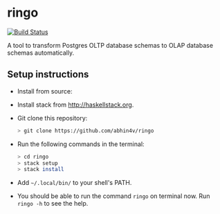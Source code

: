 # ringo
 [![Build Status](https://travis-ci.org/abhin4v/ringo.svg?branch=master)](https://travis-ci.org/abhin4v/ringo)

 A tool to transform Postgres OLTP database schemas to OLAP database schemas automatically.
 
## Setup instructions
- Install from source:
 - Install stack from http://haskellstack.org.
 - Git clone this repository:
 
   ```sh
   > git clone https://github.com/abhin4v/ringo
   ```
 - Run the following commands in the terminal:
 
   ```sh
   > cd ringo
   > stack setup
   > stack install
   ```
 - Add `~/.local/bin/` to your shell's PATH.
 - You should be able to run the command `ringo` on terminal now. Run `ringo -h` to see the help.
